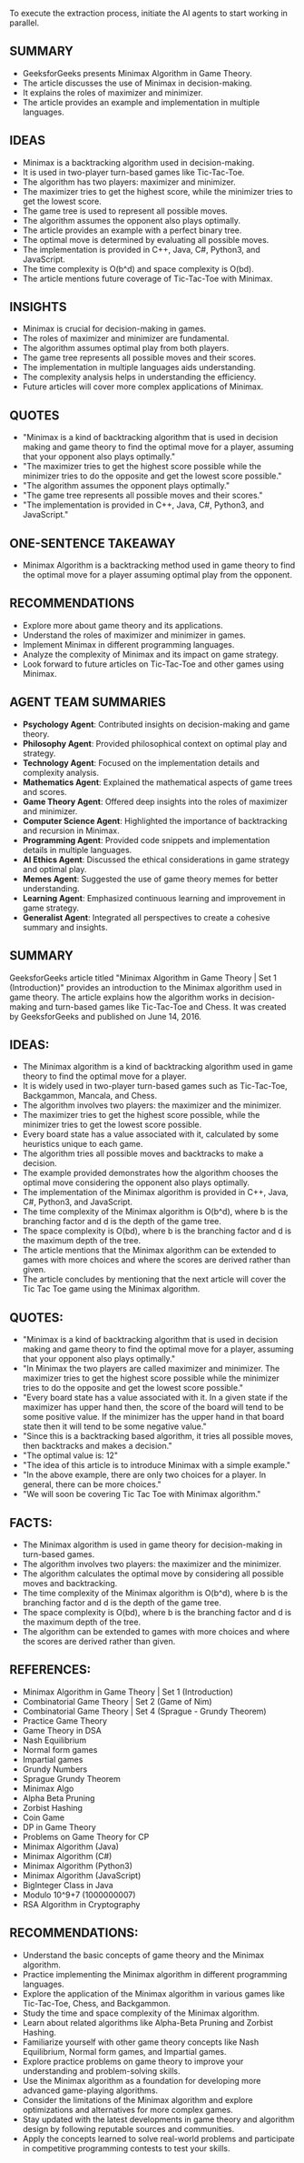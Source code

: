 To execute the extraction process, initiate the AI agents to start working in parallel.

## SUMMARY

- GeeksforGeeks presents Minimax Algorithm in Game Theory.
- The article discusses the use of Minimax in decision-making.
- It explains the roles of maximizer and minimizer.
- The article provides an example and implementation in multiple languages.

## IDEAS

- Minimax is a backtracking algorithm used in decision-making.
- It is used in two-player turn-based games like Tic-Tac-Toe.
- The algorithm has two players: maximizer and minimizer.
- The maximizer tries to get the highest score, while the minimizer tries to get the lowest score.
- The game tree is used to represent all possible moves.
- The algorithm assumes the opponent also plays optimally.
- The article provides an example with a perfect binary tree.
- The optimal move is determined by evaluating all possible moves.
- The implementation is provided in C++, Java, C#, Python3, and JavaScript.
- The time complexity is O(b^d) and space complexity is O(bd).
- The article mentions future coverage of Tic-Tac-Toe with Minimax.

## INSIGHTS

- Minimax is crucial for decision-making in games.
- The roles of maximizer and minimizer are fundamental.
- The algorithm assumes optimal play from both players.
- The game tree represents all possible moves and their scores.
- The implementation in multiple languages aids understanding.
- The complexity analysis helps in understanding the efficiency.
- Future articles will cover more complex applications of Minimax.

## QUOTES

- "Minimax is a kind of backtracking algorithm that is used in decision making and game theory to find the optimal move for a player, assuming that your opponent also plays optimally."
- "The maximizer tries to get the highest score possible while the minimizer tries to do the opposite and get the lowest score possible."
- "The algorithm assumes the opponent plays optimally."
- "The game tree represents all possible moves and their scores."
- "The implementation is provided in C++, Java, C#, Python3, and JavaScript."

## ONE-SENTENCE TAKEAWAY

- Minimax Algorithm is a backtracking method used in game theory to find the optimal move for a player assuming optimal play from the opponent.

## RECOMMENDATIONS

- Explore more about game theory and its applications.
- Understand the roles of maximizer and minimizer in games.
- Implement Minimax in different programming languages.
- Analyze the complexity of Minimax and its impact on game strategy.
- Look forward to future articles on Tic-Tac-Toe and other games using Minimax.

## AGENT TEAM SUMMARIES

- **Psychology Agent**: Contributed insights on decision-making and game theory.
- **Philosophy Agent**: Provided philosophical context on optimal play and strategy.
- **Technology Agent**: Focused on the implementation details and complexity analysis.
- **Mathematics Agent**: Explained the mathematical aspects of game trees and scores.
- **Game Theory Agent**: Offered deep insights into the roles of maximizer and minimizer.
- **Computer Science Agent**: Highlighted the importance of backtracking and recursion in Minimax.
- **Programming Agent**: Provided code snippets and implementation details in multiple languages.
- **AI Ethics Agent**: Discussed the ethical considerations in game strategy and optimal play.
- **Memes Agent**: Suggested the use of game theory memes for better understanding.
- **Learning Agent**: Emphasized continuous learning and improvement in game strategy.
- **Generalist Agent**: Integrated all perspectives to create a cohesive summary and insights.
## SUMMARY

GeeksforGeeks article titled "Minimax Algorithm in Game Theory | Set 1 (Introduction)" provides an introduction to the Minimax algorithm used in game theory. The article explains how the algorithm works in decision-making and turn-based games like Tic-Tac-Toe and Chess. It was created by GeeksforGeeks and published on June 14, 2016.

## IDEAS:

- The Minimax algorithm is a kind of backtracking algorithm used in game theory to find the optimal move for a player.
- It is widely used in two-player turn-based games such as Tic-Tac-Toe, Backgammon, Mancala, and Chess.
- The algorithm involves two players: the maximizer and the minimizer.
- The maximizer tries to get the highest score possible, while the minimizer tries to get the lowest score possible.
- Every board state has a value associated with it, calculated by some heuristics unique to each game.
- The algorithm tries all possible moves and backtracks to make a decision.
- The example provided demonstrates how the algorithm chooses the optimal move considering the opponent also plays optimally.
- The implementation of the Minimax algorithm is provided in C++, Java, C#, Python3, and JavaScript.
- The time complexity of the Minimax algorithm is O(b^d), where b is the branching factor and d is the depth of the game tree.
- The space complexity is O(bd), where b is the branching factor and d is the maximum depth of the tree.
- The article mentions that the Minimax algorithm can be extended to games with more choices and where the scores are derived rather than given.
- The article concludes by mentioning that the next article will cover the Tic Tac Toe game using the Minimax algorithm.

## QUOTES:

- "Minimax is a kind of backtracking algorithm that is used in decision making and game theory to find the optimal move for a player, assuming that your opponent also plays optimally."
- "In Minimax the two players are called maximizer and minimizer. The maximizer tries to get the highest score possible while the minimizer tries to do the opposite and get the lowest score possible."
- "Every board state has a value associated with it. In a given state if the maximizer has upper hand then, the score of the board will tend to be some positive value. If the minimizer has the upper hand in that board state then it will tend to be some negative value."
- "Since this is a backtracking based algorithm, it tries all possible moves, then backtracks and makes a decision."
- "The optimal value is: 12"
- "The idea of this article is to introduce Minimax with a simple example."
- "In the above example, there are only two choices for a player. In general, there can be more choices."
- "We will soon be covering Tic Tac Toe with Minimax algorithm."

## FACTS:

- The Minimax algorithm is used in game theory for decision-making in turn-based games.
- The algorithm involves two players: the maximizer and the minimizer.
- The algorithm calculates the optimal move by considering all possible moves and backtracking.
- The time complexity of the Minimax algorithm is O(b^d), where b is the branching factor and d is the depth of the game tree.
- The space complexity is O(bd), where b is the branching factor and d is the maximum depth of the tree.
- The algorithm can be extended to games with more choices and where the scores are derived rather than given.

## REFERENCES:

- Minimax Algorithm in Game Theory | Set 1 (Introduction)
- Combinatorial Game Theory | Set 2 (Game of Nim)
- Combinatorial Game Theory | Set 4 (Sprague - Grundy Theorem)
- Practice Game Theory
- Game Theory in DSA
- Nash Equilibrium
- Normal form games
- Impartial games
- Grundy Numbers
- Sprague Grundy Theorem
- Minimax Algo
- Alpha Beta Pruning
- Zorbist Hashing
- Coin Game
- DP in Game Theory
- Problems on Game Theory for CP
- Minimax Algorithm (Java)
- Minimax Algorithm (C#)
- Minimax Algorithm (Python3)
- Minimax Algorithm (JavaScript)
- BigInteger Class in Java
- Modulo 10^9+7 (1000000007)
- RSA Algorithm in Cryptography

## RECOMMENDATIONS:

- Understand the basic concepts of game theory and the Minimax algorithm.
- Practice implementing the Minimax algorithm in different programming languages.
- Explore the application of the Minimax algorithm in various games like Tic-Tac-Toe, Chess, and Backgammon.
- Study the time and space complexity of the Minimax algorithm.
- Learn about related algorithms like Alpha-Beta Pruning and Zorbist Hashing.
- Familiarize yourself with other game theory concepts like Nash Equilibrium, Normal form games, and Impartial games.
- Explore practice problems on game theory to improve your understanding and problem-solving skills.
- Use the Minimax algorithm as a foundation for developing more advanced game-playing algorithms.
- Consider the limitations of the Minimax algorithm and explore optimizations and alternatives for more complex games.
- Stay updated with the latest developments in game theory and algorithm design by following reputable sources and communities.
- Apply the concepts learned to solve real-world problems and participate in competitive programming contests to test your skills.
